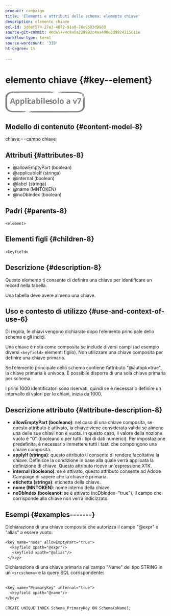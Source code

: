 ```yaml
---
product: campaign
title: 'Elementi e attributi dello schema: elemento chiave'
description: elemento chiave
exl-id: 3d0ef574-27a3-40f2-91a0-70e9583d9980
source-git-commit: 40da5774c8a6a228992c4aa400e2d9924215611e
workflow-type: tm+mt
source-wordcount: '319'
ht-degree: 1%

---
```


# elemento chiave {#key--element}

![](../../../assets/v7-only.svg)

## Modello di contenuto {#content-model-8}

chiave:==campo chiave

## Attributi {#attributes-8}

* @allowEmptyPart (boolean)
* @applicableIf (stringa)
* @internal (boolean)
* @label (stringa)
* @name (MNTOKEN)
* @noDbIndex (boolean)

## Padri {#parents-8}

`<element>`

## Elementi figli {#children-8}

`<keyfield>`

## Descrizione {#description-8}

Questo elemento ti consente di definire una chiave per identificare un record nella tabella.

Una tabella deve avere almeno una chiave.

## Uso e contesto di utilizzo {#use-and-context-of-use-6}

Di regola, le chiavi vengono dichiarate dopo l’elemento principale dello schema e gli indici.

Una chiave è nota come composita se include diversi campi (ad esempio diversi `<keyfield>` elementi figlio). Non utilizzare una chiave composita per definire una chiave primaria.

Se l’elemento principale dello schema contiene l’attributo &quot;@autopk=true&quot;, la chiave primaria è univoca. È possibile disporre di una sola chiave primaria per schema.

I primi 1000 identificatori sono riservati, quindi se è necessario definire un intervallo di valori per le chiavi, inizia da 1000.

## Descrizione attributo {#attribute-description-8}

* **allowEmptyPart (booleano)**: nel caso di una chiave composita, se questo attributo è attivato, la chiave viene considerata valida se almeno una delle sue chiavi non è vuota. In questo caso, il valore della nozione vuoto è &quot;0&quot; (booleano o per tutti i tipi di dati numerici). Per impostazione predefinita, è necessario immettere tutti i tasti che compongono una chiave composita.
* **applyIf (stringa)**: questo attributo ti consente di rendere facoltativa la chiave. Definisce la condizione in base alla quale verrà applicata la definizione di chiave. Questo attributo riceve un&#39;espressione XTK.
* **internal (booleano)**: se è attivato, questo attributo consente ad Adobe Campaign di sapere che la chiave è primaria.
* **etichetta (stringa)**: etichetta della chiave.
* **nome (MNTOKEN)**: nome interno della chiave.
* **noDbIndex (booleano)**: se è attivato (noDbIndex=&quot;true&quot;), il campo che corrisponde alla chiave non verrà indicizzato.

## Esempi {#examples-------}

Dichiarazione di una chiave composita che autorizza il campo &quot;@expr&quot; o &quot;alias&quot; a essere vuoto:

```
<key name="node" allowEmptyPart="true">
  <keyfield xpath="@expr"/>
   <keyfield xpath="@alias"/>
 </key>
```

Dichiarazione di una chiave primaria nel campo &quot;Name&quot; del tipo STRING in un `<srcschema>`  e la query SQL corrispondente:

```
 
<key name="PrimaryKey" internal="true">  
  <keyfield xpath="@name"/>
</key>

CREATE UNIQUE INDEX Schema_PrimaryKey ON Schema(sName);
```
